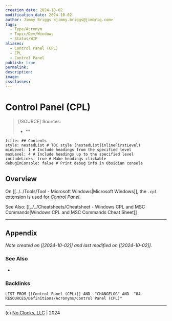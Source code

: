 ```yaml
---
creation_date: 2024-10-02
modification_date: 2024-10-02
author: Jimmy Briggs <jimmy.briggs@jimbrig.com>
tags:
  - Type/Acronym
  - Topic/Dev/Windows
  - Status/WIP
aliases:
  - Control Panel (CPL)
  - CPL
  - Control Panel
publish: true
permalink:
description:
image:
cssclasses:
---
```


# Control Panel (CPL)

> [!SOURCE] Sources:
> - **

```table-of-contents
title: ## Contents 
style: nestedList # TOC style (nestedList|inlineFirstLevel)
minLevel: 1 # Include headings from the specified level
maxLevel: 4 # Include headings up to the specified level
includeLinks: true # Make headings clickable
debugInConsole: false # Print debug info in Obsidian console
```

## Overview

On [[../../Tools/Tool - Microsoft Windows|Microsoft Windows]], the `.cpl` extension is used for *Control Panel*.

See Also: [[../../Cheatsheets/Cheatsheet - Windows CPL and MSC Commands|Windows CPL and MSC Commands Cheat Sheet]]

***

## Appendix

*Note created on [[2024-10-02]] and last modified on [[2024-10-02]].*

### See Also

- 

### Backlinks

```dataview
LIST FROM [[Control Panel (CPL)]] AND -"CHANGELOG" AND -"04-RESOURCES/Definitions/Acronyms/Control Panel (CPL)"
```

***

(c) [No Clocks, LLC](https://github.com/noclocks) | 2024


